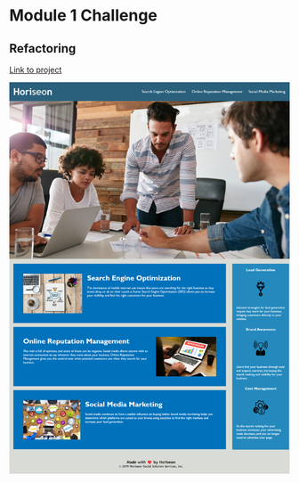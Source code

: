 # Module 1 Challenge
## Refactoring

[Link to project](https://sebzg.github.io/module-1-challenge/)

![project demo](horiseon-demo.png)
